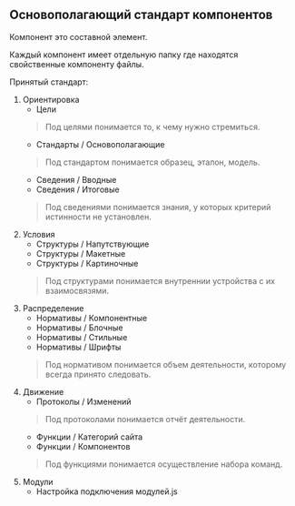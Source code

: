 ## Основополагающий стандарт компонентов

Компонент это составной элемент.

Каждый компонент имеет отдельную папку где находятся свойственные компоненту файлы.

Принятый стандарт:

1. Ориентировка
   - Цели
   > Под целями понимается то, к чему нужно стремиться.
   - Стандарты / Основополагающие
   > Под стандартом понимается образец, эталон, модель.
   - Сведения / Вводные
   - Сведения / Итоговые
   > Под сведениями понимается знания, у которых критерий истинности не установлен.
2. Условия
    - Структуры / Напутствующие
    - Структуры / Макетные
    - Структуры / Картиночные
    > Под структурами понимается внутреннии устройства с их взаимосвязями.
3. Распределение
    - Нормативы / Компонентные
    - Нормативы / Блочные
    - Нормативы / Стильные
    - Нормативы / Шрифты
    > Под нормативом понимается объем деятельности, которому всегда принято следовать.
4. Движение
    - Протоколы / Изменений
   > Под протоколами понимается отчёт деятельности.
    - Функции / Категорий сайта
    - Функции / Компонентов
   > Под функциями понимается осуществление набора команд.
4. Модули
    - Настройка подключения модулей.js